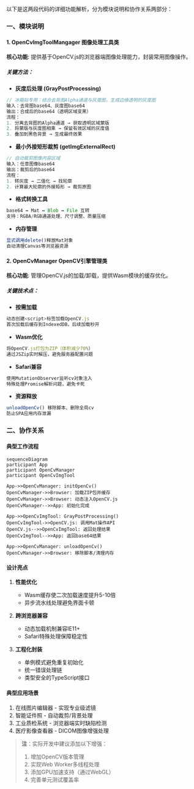 以下是这两段代码的详细功能解析，分为模块说明和协作关系两部分：

### 一、模块说明

#### 1. OpenCvImgToolMangager 图像处理工具类
**核心功能**: 提供基于OpenCV.js的浏览器端图像处理能力，封装常用图像操作。

##### 关键方法：
* **灰度后处理 (GrayPostProcessing)**
```typescript
// 冰箱贴专用：结合去背图Alpha通道与灰度图，生成边缘透明的灰度图
输入：去背图base64、灰度图base64
输出：合成后的base64（透明区域变黑）
流程：
1. 分离去背图的Alpha通道 → 获取透明区域蒙版
2. 将蒙版与灰度图相乘 → 保留有效区域的灰度值
3. 叠加到黑色背景 → 生成最终效果
```

* **最小外接矩形裁剪 (getImgExternalRect)**
```typescript
// 自动裁剪图像内容区域
输入：任意图像base64
输出：裁剪后的base64
流程：
1. 转灰度 → 二值化 → 找轮廓
2. 计算最大轮廓的外接矩形 → 裁剪原图
```

* **格式转换工具**
```typescript
base64 ↔ Mat ↔ Blob ↔ File 互转
支持：RGBA/RGB通道处理、尺寸调整、质量压缩
```

* **内存管理**
```typescript
显式调用delete()释放Mat对象
自动清理Canvas等浏览器资源
```

#### 2. OpenCvManager OpenCV引擎管理类
**核心功能**: 管理OpenCV.js的加载/卸载，提供Wasm模块的缓存优化。

##### 关键技术点：
* **按需加载**
```typescript
动态创建<script>标签加载OpenCV.js
首次加载后缓存到IndexedDB，后续加载秒开
```

* **Wasm优化**
```typescript
将OpenCV.js打包为ZIP（体积减少70%）
通过JSZip实时解压，避免服务器配置问题
```

* **Safari兼容**
```typescript
使用MutationObserver监听cv对象注入
特殊处理Promise解析问题，避免卡死
```

* **资源释放**
```typescript
unloadOpenCv() 移除脚本、删除全局cv
防止SPA应用内存泄漏
```

### 二、协作关系

#### 典型工作流程
```mermaid
sequenceDiagram
participant App
participant OpenCvManager
participant OpenCvImgTool

App->>OpenCvManager: initOpenCv()
OpenCvManager->>Browser: 加载ZIP包并缓存
OpenCvManager->>Browser: 动态注入OpenCV.js
OpenCvManager-->>App: 初始化完成

App->>OpenCvImgTool: GrayPostProcessing()
OpenCvImgTool->>OpenCV.js: 调用Mat操作API
OpenCV.js-->>OpenCvImgTool: 返回处理结果
OpenCvImgTool-->>App: 返回base64结果

App->>OpenCvManager: unloadOpenCv()
OpenCvManager->>Browser: 移除脚本/清理内存
```

#### 设计亮点
1. **性能优化**
   - Wasm缓存使二次加载速度提升5-10倍
   - 异步流水线处理避免界面卡顿

2. **跨浏览器兼容**
   - 动态加载机制兼容IE11+ 
   - Safari特殊处理保障稳定性

3. **工程化封装**
   - 单例模式避免重复初始化
   - 统一错误处理链
   - 类型安全的TypeScript接口

#### 典型应用场景
1. 在线图片编辑器 - 实现专业级滤镜
2. 智能证件照 - 自动裁剪/背景处理
3. 工业质检系统 - 浏览器端实时缺陷检测
4. 医疗影像查看器 - DICOM图像增强处理

> **注**：实际开发中建议添加以下增强：
> 1. 增加OpenCV版本管理
> 2. 实现Web Worker多线程处理
> 3. 添加GPU加速支持（通过WebGL）
> 4. 完善单元测试覆盖率
